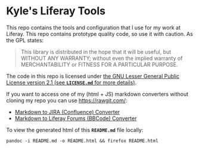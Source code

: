 # Kyle's Liferay Tools

This repo contains the tools and configuration that I use for my work at Liferay. This repo contains prototype quality code, so use it with caution. As the GPL states:

> This library is distributed in the hope that it will be useful, but WITHOUT
> ANY WARRANTY; without even the implied warranty of MERCHANTABILITY or FITNESS
> FOR A PARTICULAR PURPOSE.

The code in this repo is licensed under [the GNU Lesser General Public License version 2.1 (see **`LICENSE.md`** for more details)](https://github.com/stiemannkj1/liferay-tools/blob/master/LICENSE.md).

If you want to access one of my (html + JS) markdown converters without cloning my repo you can use https://rawgit.com/:

- [Markdown to JIRA (Confluence) Converter](https://cdn.rawgit.com/stiemannkj1/liferay-tools/2bfbb89a018f884df893bae9ea12d43005caff2c/Tools/markdown-to-jira-confluence-converter.html)
- [Markdown to Liferay Forums (BBCode) Converter](https://cdn.rawgit.com/stiemannkj1/liferay-tools/2bfbb89a018f884df893bae9ea12d43005caff2c/Tools/markdown-to-liferay-forums-bbcode-converter.html)

To view the generated html of this **`README.md`** file locally:

    pandoc -i README.md -o README.html && firefox README.html
